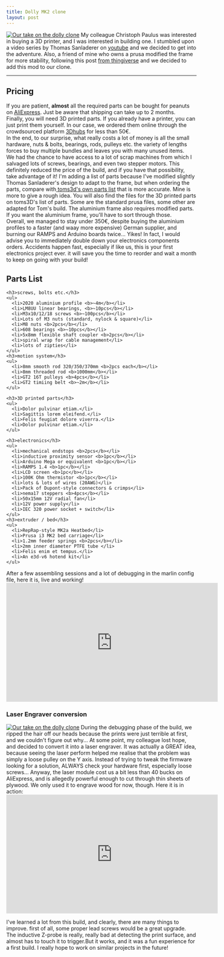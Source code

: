```yaml
---
title: Dolly MK2 clone
layout: post
---
```

<!-- Text stuff -->
<p><a href="#" class="image smallright"><img src="{{ 'assets/images/dolly/03.jpg' | relative_url }}" alt="Our take on the dolly clone"/></a>
My colleague Christoph Paulus was interested in buying a 3D printer, and I was interested in building one. I stumbled upon a video series by Thomas Sanladerer on <a href="https://www.youtube.com/watch?v=oVWLpvekby0&list=PLDJMid0lOOYkdh8jCqIw7AFIHQiuKbSKZ">youtube</a> and we decided to get into the adventure.
Also, a friend of mine who owns a prusa modified the frame for more stability, following this post <a href="https://www.thingiverse.com/thing:1692666">from thingiverse</a> and we decided to add this mod to our clone.
</p>


<hr />
<h2>Pricing</h2>
<p>If you are patient, <b>almost</b> all the required parts can be bought for peanuts on <a href="https://www.aliexpress.com">AliExpress</a>. Just be aware that shipping can take up to 2 months.<br/>Finally, you will need 3D printed parts. If you already have a printer, you can just print them yourself. In our case, we ordered them online through the crowdsourced platform <a href="https://www.3dhubs.com">3Dhubs</a> for less than 50€.<br/>
In the end, to our surprise, what really costs a lot of money is all the small hardware, nuts & bolts, bearings, rods, pulleys etc. the variety of lengths forces to buy multiple bundles and leaves you with many unused items.<br/> We had the chance to have access to a lot of scrap machines from which I salvaged lots of screws, bearings, and even two stepper motors. This definitely reduced the price of the build, and if you have that possibility, take advantage of it!
  I'm adding a list of parts because I've modified slightly Thomas Sanladerer's design to adapt to the frame, but when ordering the parts, compare with<a href="https://toms3d.org/2017/02/23/building-cheapest-possible-prusa-i3-mk2/"> toms3d's own parts list</a> that is more accurate. Mine is more to give a rough idea. You will also find the files for the 3D printed parts on toms3D's list of parts. Some are the standard prusa files, some other are adapted for Tom's build. The aluminium frame also requires modified parts. If you want the aluminium frame, you'll have to sort through those.<br/>
  Overall, we managed to stay under 350€, despite buying the aluminium profiles to a faster (and waay more expensive) German supplier, and burning our RAMPS and Arduino boards twice... Yikes! In fact, I would advise you to immediately double down your electronics components orders. Accidents happen fast, especially if like us, this is your first electronics project ever. it will save you the time to reorder and wait a month to keep on going with your build!
</p>

<!-- Lists -->
<h2>Parts List</h2>
<div class="row">
  <div class="6u 12u$(small)">
    
    <h3>screws, bolts etc.</h3>
    <ul>
      <li>2020 aluminium profile <b>~4m</b></li>
      <li>LM8UU linear bearings, <b>~10pcs</b></li>
      <li>M3x10/12/18 screws <b>~100pcs</b></li>
      <li>Lots of M3 nuts (standard, nylock & square)</li>
      <li>M8 nuts <b>2pcs</b></li>
      <li>608 bearings <b>~10pcs</b></li>
      <li>5x8mm flexible shaft coupler <b>2pcs</b></li>
      <li>spiral wrap for cable management</li>
      <li>lots of zipties</li>
    </ul>
    <h3>motion system</h3>
    <ul>
      <li>8mm smooth rod 320/350/370mm <b>2pcs each</b></li>
      <li>8mm threaded rod <b>1000mm</b></li>
      <li>GT2 16T pulleys <b>4pcs</b></li>
      <li>GT2 timiing belt <b>~2m</b></li>
    </ul>

    <h3>3D printed parts</h3>
    <ul>
      <li>Dolor pulvinar etiam.</li>
      <li>Sagittis lorem eleifend.</li>
      <li>Felis feugiat dolore viverra.</li>
      <li>Dolor pulvinar etiam.</li>
    </ul>
  </div>
  <div class="6u$ 12u$(small)">
    
    <h3>electronics</h3>
    <ul>
      <li>mechanical endstops <b>2pcs</b></li>
      <li>inductive proximity sensor <b>1pc</b></li>
      <li>Arduino Mega or equivalent <b>1pc</b></li>
      <li>RAMPS 1.4 <b>1pc</b></li>
      <li>LCD screen <b>1pc</b></li>
      <li>100K Ohm thermistor <b>1pc</b></li>
      <li>lots & lots of wires (20AWG)</li>
      <li>Pack of Dupont-style connectors & crimps</li>
      <li>nema17 steppers <b>4pcs</b></li>
      <li>50x15mm 12V radial fan</li>
      <li>12V power supply</li>
      <li>IEC 320 power socket + switch</li>
    </ul>
    <h3>extruder / bed</h3>
    <ul>
      <li>RepRap-style MK2a Heatbed</li>
      <li>Prusa i3 MK2 bed carriage</li>
      <li>1.2mm feeder springs <b>2pcs</b></li>
      <li>2mm inner diameter PTFE tube </li>
      <li>Felis enim et tempus.</li>
      <li>An e3d-v6 hotend kit</li>
    </ul>
  </div>
  <p>
    After a few assembling sessions and a lot of debugging in the marlin config file, here it is, live and working!
    <iframe width="560" height="315" src="https://www.youtube.com/embed/zmEIb6LwKCI" frameborder="0" allow="accelerometer; autoplay; encrypted-media; gyroscope; picture-in-picture" allowfullscreen></iframe>
  </p>
</div>
    
<h3>Laser Engraver conversion</h3>
<p>
<a href="#" class="image smallright"><img src="{{ 'assets/images/dolly/02.jpg' | relative_url }}" alt="Our take on the dolly clone"/></a>
During the debugging phase of the build, we ripped the hair off our heads because the prints were just terrible at first, and we couldn't figure out why... At some point, my colleague lost hope, and decided to convert it into a laser engraver. It was actually a GREAT idea, because seeing the laser perform helped me realise that the problem was simply a loose pulley on the Y axis. Instead of trying to tweak the firmware looking for a solution, ALWAYS check your hardware first, especially loose screws... Anyway, the laser module cost us a bit less than 40 bucks on AliExpress, and is allegedly powerful enough to cut through thin sheets of plywood. We only used it to engrave wood for now, though. Here it is in action:
<iframe width="560" height="315" src="https://www.youtube.com/embed/pyDU04b6dsU?mute=1" frameborder="0" allow="accelerometer; autoplay; encrypted-media; gyroscope; picture-in-picture" allowfullscreen></iframe>
</p>
<p>I've learned a lot from this build, and clearly, there are many things to improve. first of all, some proper lead screws would be a great upgrade. The inductive Z-probe is really, really bad at detecting the print surface, and almost has to touch it to trigger.But it works, and it was a fun experience for a first build. I really hope to work on similar projects in the future!</p>
